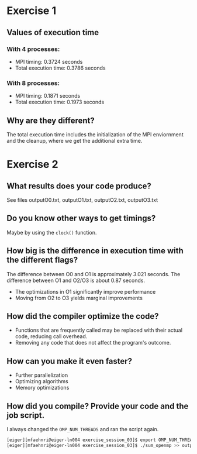# Exercise 1
## Values of execution time
### With 4 processes:
- MPI timing: 0.3724 seconds
- Total execution time: 0.3786 seconds

### With 8 processes:
- MPI timing: 0.1871 seconds
- Total execution time: 0.1973 seconds

## Why are they different?
The total execution time includes the initialization of the MPI enviornment and the cleanup, where we get the additional extra time.

# Exercise 2
## What results does your code produce?
See files outputO0.txt, outputO1.txt, outputO2.txt, outputO3.txt

##  Do you know other ways to get timings?
Maybe by using the `clock()` function.

## How big is the difference in execution time with the different flags?
The difference between O0 and O1 is approximately 3.021 seconds.
The difference between O1 and O2/O3 is about 0.87 seconds.
- The optimizations in O1 significantly improve performance
- Moving from O2 to O3 yields marginal improvements

##  How did the compiler optimize the code?
- Functions that are frequently called may be replaced with their actual code, reducing call overhead.
- Removing any code that does not affect the program's outcome.

## How can you make it even faster?
- Further parallelization
- Optimizing algorithms
- Memory optimizations

## How did you compile? Provide your code and the job script.
I always changed the `OMP_NUM_THREADS` and ran the script again.
```bash
[eiger][mfaehnri@eiger-ln004 exercise_session_03]$ export OMP_NUM_THREADS=8
[eiger][mfaehnri@eiger-ln004 exercise_session_03]$ ./sum_openmp >> outputex2.txt
```

